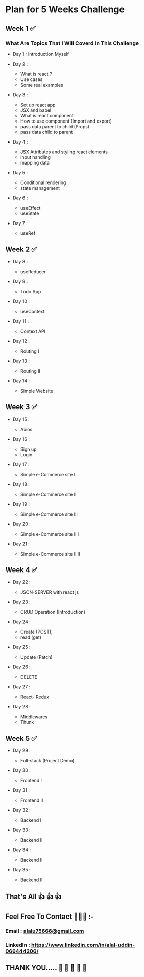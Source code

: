 

# Plan for 5 Weeks  Challenge

## Week 1 ✅

### What Are Topics That I Will Coverd In This Challenge
- Day 1 : Introduction Myself
- Day 2 : 
     - What is react ?
     - Use cases 
     - Some real examples

- Day 3 :
     - Set up react app
     - JSX and babel
     - What is react component 
     - How to use component (Import and export)
     - pass data parent to child (Props)
     - pass data child to parent

- Day 4 : 
    - JSX Attributes and styling react elements
    - input handling
    - mapping data

- Day 5 : 
    - Conditional rendering 
    - state management

- Day 6 : 
    - useEffect
    - useState

- Day 7 : 
    - useRef
 

## Week 2 ✅   

- Day 8 : 
    - useReducer

- Day 9 : 
    - Todo App


- Day 10 : 
    - useContext

- Day 11 : 
    - Context API

- Day 12 : 
    - Routing I

- Day 13 : 
    - Routing II

- Day 14 : 
    - Simple Website

## Week 3 ✅ 
      
- Day 15 : 
    - Axios      

- Day 16 : 
    - Sign up
    - Login

- Day 17 : 
    - Simple e-Commerce site I 

- Day 18 : 
    - Simple e-Commerce site II

- Day 19 : 
    - Simple e-Commerce site III  

- Day 20 : 
    - Simple e-Commerce site IIII  

- Day 21 : 
    - Simple e-Commerce site IIIII       

## Week 4 ✅ 

- Day 22 : 
    - JSON-SERVER with react js

- Day 23 : 
    - CRUD Operation (Introduction)

- Day 24 : 
    - Create (POST), 
    - read (get)

- Day 25 : 
    - Update (Patch)  

- Day 26 : 
    - DELETE 


- Day 27 : 
    - React- Redux


- Day 28 : 
    - Middlewares
    - Thunk

## Week 5 ✅ 

- Day 29 : 
    - Full-stack (Project Demo)
   
- Day 30 : 
    - Frontend I
   
- Day 31 : 
    - Frontend II  

- Day 32 : 
    - Backend I 

- Day 33 : 
    - Backend II

- Day 34 : 
    - Backend II     

- Day 35 : 
    - Backend III    


## That's All 👍 👍  👍  
 ## Feel Free To Contact 🧑‍🤝‍🧑 :- 
   
  ### Email : alalu75666@gmail.com
  ### LinkedIn : https://www.linkedin.com/in/alal-uddin-066444206/

  ## THANK YOU..... 🤗 🤗 🤗 🤗 🤗 